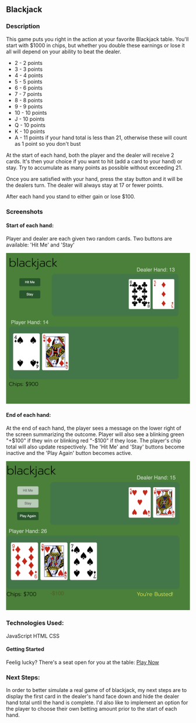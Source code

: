 ## Blackjack

### Description

This game puts you right in the action at your favorite Blackjack table. You'll start with $1000 in chips, but whether you double these earnings or lose it all will depend on your ability to beat the dealer.

* 2 - 2 points
* 3 - 3 points
* 4 - 4 points
* 5 - 5 points
* 6 - 6 points
* 7 - 7 points
* 8 - 8 points
* 9 - 9 points
* 10 - 10 points
* J - 10 points
* Q - 10 points
* K - 10 points
* A - 11 points if your hand total is less than 21, otherwise these will count as 1 point so you don't bust


At the start of each hand, both the player and the dealer will receive 2 cards. It's then your choice if you want to hit (add a card to your hand) or stay. Try to accumulate as many points as possible without exceeding 21.

Once you are satisfied with your hand, press the stay button and it will be the dealers turn. The dealer will always stay at 17 or fewer points.

After each hand you stand to either gain or lose $100.


### Screenshots 

#### Start of each hand:
Player and dealer are each given two random cards. Two buttons are available: 'Hit Me' and 'Stay'

![image info](./images/GameStart.png)

#### End of each hand:
At the end of each hand, the player sees a message on the lower right of the screen summarizing the outcome. Player will also see a blinking green "+$100" if they win or blinking red "-$100" if they lose. The player's chip total will also update respectively. The 'Hit Me' and 'Stay' buttons become inactive and the 'Play Again' button becomes active. 

![image info](./images/EndScreen.png)

### Technologies Used:

JavaScript
HTML
CSS

#### Getting Started

Feelig lucky? There's a seat open for you at the table: 
[Play Now](https://evertm1.github.io/Blackjack)

### Next Steps:

In order to better simulate a real game of of blackjack, my next steps are to display the first card in the dealer's hand face down and hide the dealer hand total until the hand is complete. I'd also like to implement an option for the player to choose their own betting amount prior to the start of each hand.
